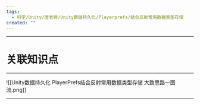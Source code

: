 ```yaml
---
tags:
  - 科学/Unity/唐老狮/Unity数据持久化/Playerprefs/结合反射常用数据类型存储
created: ""
---
```


---
# 关联知识点



---

![[Unity数据持久化 PlayerPrefs结合反射常用数据类型存储 大致思路一图流.png]]


---
